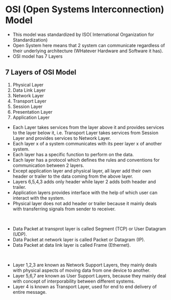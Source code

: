 # OSI (Open Systems Interconnection) Model

- This model was standardized by ISO( International Organization for Standardization)
- Open System here means that 2 system can communicate regardless of their underlying architecture (WHatever Hardware and Software it has).
- OSI model has 7 Layers

## 7 Layers of OSI Model
1. Physical Layer
2. Data Link Layer
3. Network Layer
4. Transport Layer
5. Session Layer
6. Presentation Layer
7. Application Layer

- Each Layer takes services from the layer above it and provides services to the layer below it, i.e. Transport Layer takes services from Session Layer and provides services to Network Layer.
- Each layer x of a system communicates with its peer layer x of another system.
- Each layer has a specific function to perform on the data.
- Each layer has a protocol which defines the rules and conventions for communication between 2 layers.
- Except application layer and physical layer, all layer add their own header or trailer to the data coming from the above layer.
- Layers 6,5,4,3 adds only header while layer 2 adds both header and trailer.
- Application layers provides interface with the help of which user can interact with the system.
- Physical layer does not add header or trailer because it mainly deals with transferring signals from sender to receiver.

<br/>

- Data Packet at transprot layer is called Segment (TCP) or User Datagram (UDP).
- Data Packet at network layer is called Packet or Datagram (IP).
- Data Packet at data link layer is called Frame (Ethernet).

<br/>

- Layer 1,2,3 are known as Network Support Layers, they mainly deals with physical aspects of moving data from one device to another.
- Layer 5,6,7 are known as User Support Layers, because they mainly deal with concept of interporability between different systems.
- Layer 4 is known as Transport Layer, used for end to end delivery of entire message.